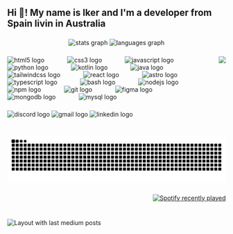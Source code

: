 <h2 align="left">Hi 👋! My name is Iker and I'm a developer from Spain livin in Australia</h2>

###

<div align="center">
  <img src="https://github-readme-stats.vercel.app/api?username=ikergonzalez4&hide_title=true&hide_rank=false&show_icons=true&include_all_commits=true&count_private=true&disable_animations=false&theme=dracula&locale=en&hide_border=true" height="150" alt="stats graph"  />
  <img src="https://github-readme-stats.vercel.app/api/top-langs?username=ikergonzalez4&locale=en&hide_title=true&layout=compact&card_width=320&langs_count=5&theme=dracula&hide_border=true" height="150" alt="languages graph"  />
</div>

###

<img align="right" height="150" src="https://media1.giphy.com/media/zOvBKUUEERdNm/giphy.gif?cid=ecf05e47ykmnbce0okbnw7uapzhkavcynzua8ihivw9tar7d&ep=v1_gifs_search&rid=giphy.gif&ct=g"  />

###

<div align="left">
  <img src="https://cdn.jsdelivr.net/gh/devicons/devicon/icons/html5/html5-original.svg" height="40" alt="html5 logo"  />
  <img width="45" />
  <img src="https://cdn.jsdelivr.net/gh/devicons/devicon/icons/css3/css3-original.svg" height="40" alt="css3 logo"  />
  <img width="45" />
  <img src="https://cdn.jsdelivr.net/gh/devicons/devicon/icons/javascript/javascript-original.svg" height="40" alt="javascript logo"  />
  <img width="45" />
  <img src="https://cdn.jsdelivr.net/gh/devicons/devicon/icons/python/python-original.svg" height="40" alt="python logo"  />
  <img width="45" />
  <img src="https://cdn.jsdelivr.net/gh/devicons/devicon/icons/kotlin/kotlin-original.svg" height="40" alt="kotlin logo"  />
  <img width="45" />
  <img src="https://cdn.jsdelivr.net/gh/devicons/devicon/icons/java/java-original.svg" height="40" alt="java logo"  />
  <img width="45" />
  <img src="https://cdn.simpleicons.org/tailwindcss/06B6D4" height="40" alt="tailwindcss logo"  />
  <img width="45" />
  <img src="https://cdn.jsdelivr.net/gh/devicons/devicon/icons/react/react-original.svg" height="40" alt="react logo"  />
  <img width="45" />
  <img src="https://cdn.simpleicons.org/astro/FF5D01" height="40" alt="astro logo"  />
  <img width="45" />
  <img src="https://cdn.jsdelivr.net/gh/devicons/devicon/icons/typescript/typescript-original.svg" height="40" alt="typescript logo"  />
  <img width="45" />
  <img src="https://cdn.simpleicons.org/gnubash/4EAA25" height="40" alt="bash logo"  />
  <img width="45" />
  <img src="https://cdn.jsdelivr.net/gh/devicons/devicon/icons/nodejs/nodejs-original.svg" height="40" alt="nodejs logo"  />
  <img width="45" />
  <img src="https://cdn.jsdelivr.net/gh/devicons/devicon/icons/npm/npm-original-wordmark.svg" height="40" alt="npm logo"  />
  <img width="45" />
  <img src="https://cdn.simpleicons.org/git/F05032" height="40" alt="git logo"  />
  <img width="45" />
  <img src="https://cdn.simpleicons.org/figma/F24E1E" height="40" alt="figma logo"  />
  <img width="45" />
  <img src="https://cdn.simpleicons.org/mongodb/47A248" height="40" alt="mongodb logo"  />
  <img width="45" />
  <img src="https://cdn.jsdelivr.net/gh/devicons/devicon/icons/mysql/mysql-original.svg" height="40" alt="mysql logo"  />
</div>

###

<div align="left">
  <img src="https://img.shields.io/static/v1?message=Discord&logo=discord&label=&color=7289DA&logoColor=white&labelColor=&style=for-the-badge" height="35" alt="discord logo"  />
  <img src="https://img.shields.io/static/v1?message=Gmail&logo=gmail&label=&color=D14836&logoColor=white&labelColor=&style=for-the-badge" height="35" alt="gmail logo"  />
  <img src="https://img.shields.io/static/v1?message=LinkedIn&logo=linkedin&label=&color=0077B5&logoColor=white&labelColor=&style=for-the-badge" height="35" alt="linkedin logo"  />
</div>

###

<br clear="both">

<picture>
  <source media="(prefers-color-scheme: dark)" srcset="https://raw.githubusercontent.com/Ikergonzalez4/Ikergonzalez4/output/github-contribution-grid-snake-dark.svg">
  <source media="(prefers-color-scheme: light)" srcset="https://raw.githubusercontent.com/Ikergonzalez4/Ikergonzalez4/output/github-contribution-grid-snake.svg">
  <img alt="github contribution grid snake animation" src="https://raw.githubusercontent.com/Ikergonzalez4/Ikergonzalez4/output/github-contribution-grid-snake.svg">
</picture>


###

<div align="right">
  <a href="https://open.spotify.com/user/1p621rxl2otjoakhc3ie8qj51">
    <img src="https://spotify-recently-played-readme.vercel.app/api?user=1p621rxl2otjoakhc3ie8qj51&count=7" alt="Spotify recently played"  />
  </a>
</div>

###

<br clear="both">

<div align="left">
  <img src="https://github-read-medium-git-main.pahlevikun.vercel.app/latest?limit=4&username=ikergonzalez4%20&theme=merko" alt="Layout with last medium posts"  />
</div>

###
